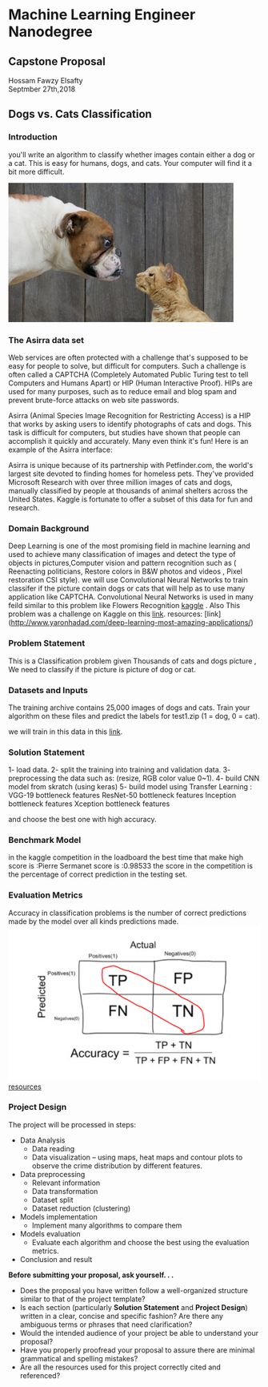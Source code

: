 # Machine Learning Engineer Nanodegree
## Capstone Proposal
Hossam Fawzy Elsafty <br>
Septmber 27th,2018

## Dogs vs. Cats Classification

###  Introduction
you'll write an algorithm to classify whether images contain either a dog or a cat.  This is easy for humans, dogs, and cats. Your computer will find it a bit more difficult.

![alt text](https://raw.githubusercontent.com/hosamelsafty/Cats-VS-Dogs/master/woof_meow.jpg?token=AgwGphlRy5nAWk6QdJGdJ4Vro5N-aZuTks5btgZYwA%3D%3D)



### The Asirra data set
Web services are often protected with a challenge that's supposed to be easy for people to solve, but difficult for computers. Such a challenge is often called a CAPTCHA (Completely Automated Public Turing test to tell Computers and Humans Apart) or HIP (Human Interactive Proof). HIPs are used for many purposes, such as to reduce email and blog spam and prevent brute-force attacks on web site passwords.

Asirra (Animal Species Image Recognition for Restricting Access) is a HIP that works by asking users to identify photographs of cats and dogs. This task is difficult for computers, but studies have shown that people can accomplish it quickly and accurately. Many even think it's fun! Here is an example of the Asirra interface:

Asirra is unique because of its partnership with Petfinder.com, the world's largest site devoted to finding homes for homeless pets. They've provided Microsoft Research with over three million images of cats and dogs, manually classified by people at thousands of animal shelters across the United States. Kaggle is fortunate to offer a subset of this data for fun and research. 

### Domain Background
Deep Learning is one of the most promising field in machine learning and used to achieve many classification of images and detect the type of objects in pictures,Computer vision and pattern recognition such as ( Reenacting politicians, Restore colors in B&W photos and videos , Pixel restoration CSI style). we will use Convolutional Neural Networks to train classifer if the picture contain dogs or cats that will help as to use many application like CAPTCHA.
Convolutional Neural Networks is used in many feild similar to this problem like Flowers Recognition [kaggle](https://www.kaggle.com/alxmamaev/flowers-recognition) . 
Also This problem was a challenge on Kaggle on this [link](https://www.kaggle.com/c/dogs-vs-cats).
resources: [link] (http://www.yaronhadad.com/deep-learning-most-amazing-applications/)
  
### Problem Statement
This is a Classification problem given Thousands of cats and dogs picture , We need to classify if the picture is picture of dog or cat.

### Datasets and Inputs
The training archive contains 25,000 images of dogs and cats. Train your algorithm on these files and predict the labels for test1.zip (1 = dog, 0 = cat).

we will train in this data in this [link](https://www.kaggle.com/c/dogs-vs-cats/data).
### Solution Statement
1- load data.
2- split the training into training and validation data.
3- preprocessing the data such as: (resize, RGB color value 0~1). 
4- build CNN model from skratch (using keras)
5- build model using Transfer Learning :
VGG-19 bottleneck features
ResNet-50 bottleneck features
Inception bottleneck features
Xception bottleneck features

and choose the best one with high accuracy.

### Benchmark Model
in the kaggle competition in the loadboard the best time that make high score is :Pierre Sermanet score is :0.98533
the score in the competition is the percentage of correct prediction in the testing set.

### Evaluation Metrics
Accuracy in classification problems is the number of correct predictions made by the model over all kinds predictions made.
![alt text](https://raw.githubusercontent.com/hosamelsafty/Cats-VS-Dogs/master/1_5XuZ_86Rfce3qyLt7XMlhw.png?token=AgwGpjsDQHRUz0tg5fOfw_MopxTykxLuks5bujGAwA%3D%3D)
[resources](https://medium.com/greyatom/performance-metrics-for-classification-problems-in-machine-learning-part-i-b085d432082b)
### Project Design

The project will be processed in steps:
- Data Analysis
	- Data reading
	- Data visualization – using maps, heat maps and contour plots to observe the crime distribution by different features. 
- Data preprocessing
	- Relevant information 
	- Data transformation
	- Dataset split
	- Dataset reduction (clustering)
- Models implementation
	- Implement many algorithms to compare them
- Models evaluation
	- Evaluate each algorithm and choose the best using the evaluation metrics.
- Conclusion and result


**Before submitting your proposal, ask yourself. . .**

- Does the proposal you have written follow a well-organized structure similar to that of the project template?
- Is each section (particularly **Solution Statement** and **Project Design**) written in a clear, concise and specific fashion? Are there any ambiguous terms or phrases that need clarification?
- Would the intended audience of your project be able to understand your proposal?
- Have you properly proofread your proposal to assure there are minimal grammatical and spelling mistakes?
- Are all the resources used for this project correctly cited and referenced?
